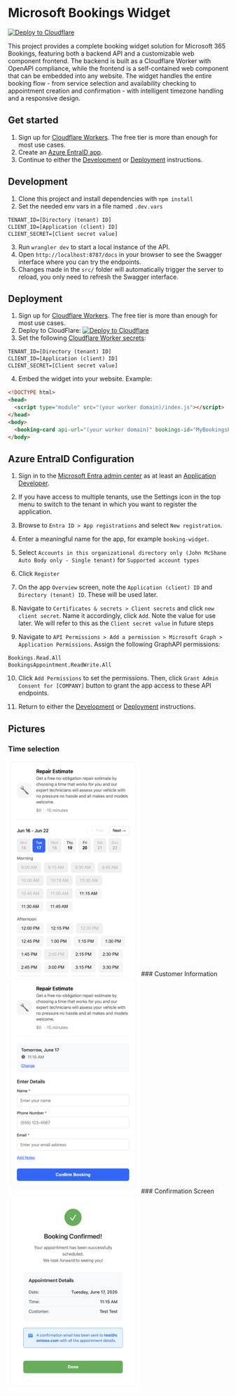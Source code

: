 # Microsoft Bookings Widget

[![Deploy to Cloudflare](https://deploy.workers.cloudflare.com/button)](https://deploy.workers.cloudflare.com/?url=https://github.com/bman46/bookings-workers.git)

This project provides a complete booking widget solution for Microsoft 365 Bookings, featuring both a backend API and a customizable web component frontend. The backend is built as a Cloudflare Worker with OpenAPI compliance, while the frontend is a self-contained web component that can be embedded into any website. The widget handles the entire booking flow - from service selection and availability checking to appointment creation and confirmation - with intelligent timezone handling and a responsive design.

## Get started

1. Sign up for [Cloudflare Workers](https://workers.dev). The free tier is more than enough for most use cases.
2. Create an [Azure EntraID app](#Azure-EntraID-Configuration).
3. Continue to either the [Development](#Development) or [Deployment](#Deployment) instructions.

## Development

1. Clone this project and install dependencies with `npm install`
2. Set the needed env vars in a file named `.dev.vars`
```
TENANT_ID=[Directory (tenant) ID]
CLIENT_ID=[Application (client) ID]
CLIENT_SECRET=[Client secret value]
```
3. Run `wrangler dev` to start a local instance of the API.
4. Open `http://localhost:8787/docs` in your browser to see the Swagger interface where you can try the endpoints.
5. Changes made in the `src/` folder will automatically trigger the server to reload, you only need to refresh the Swagger interface.

## Deployment

1. Sign up for [Cloudflare Workers](https://workers.dev). The free tier is more than enough for most use cases.
2. Deploy to CloudFlare: [![Deploy to Cloudflare](https://deploy.workers.cloudflare.com/button)](https://deploy.workers.cloudflare.com/?url=https://github.com/bman46/bookings-workers.git)
3. Set the following [Cloudflare Worker secrets](https://developers.cloudflare.com/workers/configuration/secrets/#via-the-dashboard):
```
TENANT_ID=[Directory (tenant) ID]
CLIENT_ID=[Application (client) ID]
CLIENT_SECRET=[Client secret value]
```
4. Embed the widget into your website. Example:
```html
<!DOCTYPE html>
<head>
  <script type="module" src="(your worker domain)/index.js"></script>
</head>
<body>
  <booking-card api-url="(your worker domain)" bookings-id="MyBookingsPage@Contoso.com" service-displayName="My Service" icon="🔧"></booking-card>
</body>
```

## Azure EntraID Configuration

1. Sign in to the [Microsoft Entra admin center](https://entra.microsoft.com/) as at least an [Application Developer](https://learn.microsoft.com/en-us/entra/identity/role-based-access-control/permissions-reference#application-developer).

2. If you have access to multiple tenants, use the Settings icon  in the top menu to switch to the tenant in which you want to register the application.

3. Browse to `Entra ID > App registrations` and select `New registration`.

4. Enter a meaningful name for the app, for example `booking-widget`.

5. Select `Accounts in this organizational directory only (John McShane Auto Body only - Single tenant)` for `Supported account types`

6. Click `Register`

7. On the app `Overview` screen, note the `Application (client) ID` and `Directory (tenant) ID`. These will be used later.

8. Navigate to `Certificates & secrets > Client secrets` and click `new client secret`. Name it accordingly, click `Add`. Note the value for use later. We will refer to this as the `Client secret value` in future steps

9. Navigate to `API Permissions > Add a permission > Microsoft Graph > Application Permissions`. Assign the following GraphAPI permissions:
```
Bookings.Read.All
BookingsAppointment.ReadWrite.All
```

10. Click `Add Permissions` to set the permissions. Then, click `Grant Admin Consent for [COMPANY]` button to grant the app access to these API endpoints.

9. Return to either the [Development](#Development) or [Deployment](#Deployment) instructions.

## Pictures
### Time selection
<img src="docs/images/times.png" alt="Time selection screen" width="300">
### Customer Information
<img src="docs/images/information.png" alt="Customer information" width="300">
### Confirmation Screen
<img src="docs/images/confirmation.png" alt="Booking confirmation" width="300">